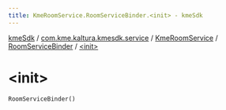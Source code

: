 ```yaml
---
title: KmeRoomService.RoomServiceBinder.<init> - kmeSdk
---
```


[kmeSdk](../../../index.html) / [com.kme.kaltura.kmesdk.service](../../index.html) / [KmeRoomService](../index.html) / [RoomServiceBinder](index.html) / [&lt;init&gt;](./-init-.html)

# &lt;init&gt;

`RoomServiceBinder()`
